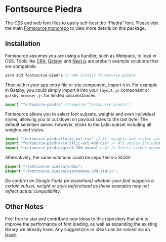 # Fontsource Piedra

The CSS and web font files to easily self-host the “Piedra” font. Please visit the main [Fontsource monorepo](https://github.com/DecliningLotus/fontsource) to view more details on this package.

## Installation

Fontsource assumes you are using a bundler, such as Webpack, to load in CSS. Tools like [CRA](https://create-react-app.dev/), [Gatsby](https://www.gatsbyjs.org/) and [Next.js](https://nextjs.org/) are prebuilt example solutions that are compatible.

```javascript
yarn add fontsource-piedra // npm install fontsource-piedra
```

Then within your app entry file or site component, import it in. For example in Gatsby, you could simply import it into your `layout.js` component or `gatsby-browser.js` for limited circumstances.

```javascript
import "fontsource-piedra" //require("fontsource-piedra")
```

Fontsource allows you to select font subsets, weights and even individual styles, allowing you to cut down on payload sizes to the last byte! The default selection above, however, sticks to the Latin subset including all weights and styles.

```javascript
import "fontsource-piedra/latin-ext.css" // All weights and styles included.
import "fontsource-piedra/cyrillic-ext-400.css" // All styles included.
import "fontsource-piedra/greek-700-normal.css" // Select either normal or italic.
```

Alternatively, the same solutions could be imported via SCSS!

```scss
@import "~fontsource-piedra/index";
@import "~fontsource-piedra/vietnamese-300-italic";
```

_Do confirm on Google Fonts (or elsewhere) whether your font supports a certain subset, weight or style beforehand as these examples may not reflect actual compatibility._

## Other Notes

Feel free to star and contribute new ideas to this repository that aim to improve the performance of font loading, as well as expanding the existing library we already have. Any suggestions or ideas can be voiced via an [issue](https://github.com/DecliningLotus/fontsource/issues).
